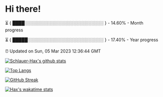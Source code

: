 # Hi there!

⏳ { ████░░░░░░░░░░░░░░░░░░░░░░░░░░ } - 14.60% - Month progress

⏳ { █████░░░░░░░░░░░░░░░░░░░░░░░░░ } - 17.40% - Year progress

⏰ Updated on Sun, 05 Mar 2023 12:36:44 GMT


[![Schlauer-Hax's github stats](https://github-readme-stats.vercel.app/api?username=Schlauer-Hax&show_icons=true&theme=dark&count_private=true)](https://github.com/Schlauer-Hax)


[![Top Langs](https://github-readme-stats.vercel.app/api/top-langs/?username=Schlauer-Hax&layout=compact&theme=dark)](https://github.com/Schlauer-Hax?tab=repositories)

[![GitHub Streak](https://streak-stats.demolab.com?user=Schlauer-Hax&theme=dark)](https://git.io/streak-stats)

[![Hax's wakatime stats](https://github-readme-stats.vercel.app/api/wakatime?username=Hax&theme=dark)](https://wakatime.com/@Hax)

